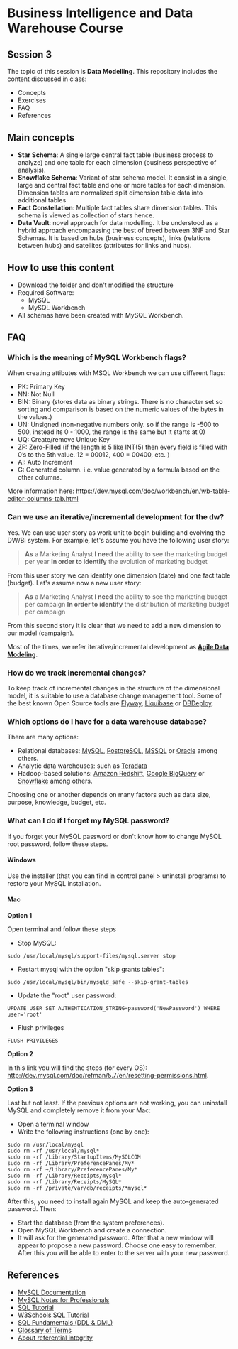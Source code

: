 # Business Intelligence and Data Warehouse Course

## Session 3

The topic of this session is **Data Modelling**. This repository includes the content discussed in class:

  - Concepts
  - Exercises
  - FAQ
  - References

## Main concepts

  - **Star Schema**: A single large central fact table (business process to analyze) and one table for each dimension (business perspective of analysis).
  - **Snowflake Schema**: Variant of star schema model. It consist in a single, large and central fact table and one or more tables for each dimension. Dimension tables are normalized split dimension table data into additional tables
  - **Fact Constellation**: Multiple fact tables share dimension tables. This schema is viewed as collection of stars hence.
  - **Data Vault**: novel approach for data modelling. It be understood as a hybrid approach encompassing the best of breed between 3NF and Star Schemas. It is based on hubs (business concepts), links (relations between hubs) and satellites (attributes for links and hubs). 
 
## How to use this content

  - Download the folder and don't modified the structure
  - Required Software:
	  - MySQL
	  - MySQL Workbench
  - All schemas have been created with MySQL Workbench.

## FAQ

### Which is the meaning of MySQL Workbench flags? 

When creating attibutes with MSQL Workbench we can use different flags:

  - PK: Primary Key
  - NN: Not Null
  - BIN: Binary (stores data as binary strings. There is no character set so sorting and comparison is based on the numeric values of the bytes in the values.)
  - UN: Unsigned (non-negative numbers only. so if the range is -500 to 500, instead its 0 - 1000, the range is the same but it starts at 0)
  - UQ: Create/remove Unique Key
  - ZF: Zero-Filled (if the length is 5 like INT(5) then every field is filled with 0’s to the 5th value. 12 = 00012, 400 = 00400, etc. )
  - AI: Auto Increment
  - G: Generated column. i.e. value generated by a formula based on the other columns.
  
More information here: https://dev.mysql.com/doc/workbench/en/wb-table-editor-columns-tab.html

### Can we use an iterative/incremental development for the dw?

Yes. We can use user story as work unit to begin building and evolving the DW/BI system. For example, let's assume you have the following user story:
 
> **As** a Marketing Analyst
> **I need** the ability to see the marketing budget per year
> **In order to identify** the evolution of marketing budget

From this user story we can identify one dimension (date) and one fact table (budget). Let's assume now a new user story:

> **As** a Marketing Analyst
> **I need** the ability to see the marketing budget per campaign
> **In order to identify** the distribution of marketing budget per campaign

From this second story it is clear that we need to add a new dimension to our model (campaign).

Most of the times, we refer iterative/incremental development as [**Agile Data Modeling**](http://agiledata.org/essays/agileDataModeling.html).

### How do we track incremental changes?

To keep track of incremental changes in the structure of the dimensional model, it is suitable to use a database change management tool. Some of the best known Open Source tools are [Flyway](https://flywaydb.org/), [Liquibase](http://www.liquibase.org/) or [DBDeploy](http://dbdeploy.com/).

### Which options do I have for a data warehouse database?

There are many options:

 - Relational databases: [MySQL](https://mysql.com), [PostgreSQL](https://www.postgresql.org), [MSSQL](https://www.microsoft.com/en-us/sql-server) or [Oracle](www.oracle.com) among others.
 - Analytic data warehouses: such as [Teradata](https://www.teradata.com)
 - Hadoop-based solutions: [Amazon Redshift](https://aws.amazon.com/redshift/), [Google BigQuery](https://cloud.google.com/bigquery/) or [Snowflake](https://snowflake.net) among others.

Choosing one or another depends on many factors such as data size, purpose, knowledge, budget, etc.

### What can I do if I forget my MySQL password?

If you forget your MySQL password or don't know how to change MySQL root password, follow these steps.

#### Windows

Use the installer (that you can find in control panel > uninstall programs) to restore your MySQL installation.

#### Mac

**Option 1**

Open terminal and follow these steps

 - Stop MySQL:

``` 
sudo /usr/local/mysql/support-files/mysql.server stop
``` 

  - Restart mysql with the option "skip grants tables":

``` 
sudo /usr/local/mysql/bin/mysqld_safe --skip-grant-tables
``` 

  - Update the "root" user password:

``` 
UPDATE USER SET AUTHENTICATION_STRING=password('NewPassword') WHERE user='root'
``` 

 - Flush privileges

``` 
FLUSH PRIVILEGES
``` 

**Option 2**

In this link you will find the steps (for every OS): http://dev.mysql.com/doc/refman/5.7/en/resetting-permissions.html. 

**Option 3**

Last but not least. If the previous options are not working, you can uninstall MySQL and completely remove it from your Mac:

  - Open a terminal window
  - Write the following instructions (one by one):

```  
sudo rm /usr/local/mysql
sudo rm -rf /usr/local/mysql*
sudo rm -rf /Library/StartupItems/MySQLCOM
sudo rm -rf /Library/PreferencePanes/My*
sudo rm -rf ~/Library/PreferencePanes/My*
sudo rm -rf /Library/Receipts/mysql*
sudo rm -rf /Library/Receipts/MySQL*
sudo rm -rf /private/var/db/receipts/*mysql*
``` 

After this, you need to install again MySQL and keep the auto-generated password. Then:

 - Start the database (from the system preferences).
 - Open MySQL Workbench and create a connection. 
 - It will ask for the generated password. After that a new window will appear to propose a new password. Choose one easy to remember. After this you will be able to enter to the server with your new password.
 
## References

  - [MySQL Documentation](https://dev.mysql.com/doc/)
  - [MySQL Notes for Professionals](http://books.goalkicker.com/MySQLBook/)
  - [SQL Tutorial](http://www.sqltutorial.org/)
  - [W3Schools SQL Tutorial](https://www.w3schools.com/sql/default.asp)
  - [SQL Fundamentals (DDL & DML)](https://www.thoughtco.com/sql-fundamentals-1019780)
  - [Glossary of Terms](https://www.thoughtco.com/databases-glossary-1019603)
  - [About referential integrity](https://www.thoughtco.com/referential-integrity-definition-1019181)
